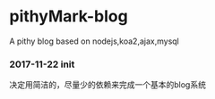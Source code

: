 # pithyMark-blog
A pithy blog based on nodejs,koa2,ajax,mysql
### 2017-11-22 init
决定用简洁的，尽量少的依赖来完成一个基本的blog系统